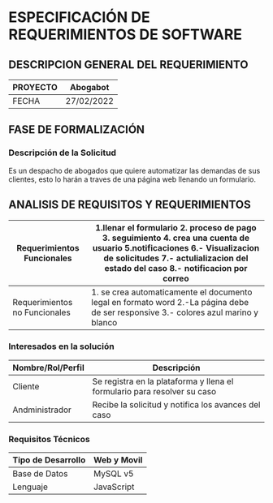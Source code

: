 
# ESPECIFICACIÓN DE REQUERIMIENTOS DE SOFTWARE

## DESCRIPCION GENERAL DEL REQUERIMIENTO

|  PROYECTO | Abogabot  |
| ------------ | ------------ |
| FECHA  | 27/02/2022  |


## FASE DE FORMALIZACIÓN

### Descripción de la Solicitud
Es un despacho de abogados que quiere automatizar las demandas de sus clientes, esto lo harán a traves de una página web llenando un formulario.

## ANALISIS DE REQUISITOS Y REQUERIMIENTOS



| Requerimientos Funcionales  | 1.llenar el formulario 2. proceso de pago 3. seguimiento 4. crea una cuenta de usuario 5.notificaciones 6.- Visualizacion de solicitudes  7.- actulializacion del estado del caso 8.- notificacion por correo  |
| ------------ | ------------ |
| Requerimientos no Funcionales  | 1.  se crea automaticamente el documento legal en formato word 2.-La página debe de ser responsive 3.- colores azul marino y blanco|

### Interesados en la solución

| Nombre/Rol/Perfil   |  Descripción |
| ------------ | ------------ |
| Cliente   |  Se registra en la plataforma y llena el formulario para resolver su caso  |
| Andministrador  |  Recibe la solicitud y notifica los avances del caso |

### Requisitos Técnicos

|  Tipo de Desarrollo |  Web y Movil |
| ------------ | ------------ |
|  Base de Datos |  MySQL v5 |
| Lenguaje  |  JavaScript |
